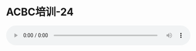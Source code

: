 # ACBC培训-24

<audio style="width: 100%;" preload="false" controls controlslist="nodownload"><source src="//cdn.simai.ml/audio/mp3/old/12137.mp3" type="audio/mpeg">Your browser does not support the audio element.</audio>


